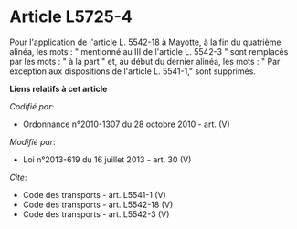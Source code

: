 # Article L5725-4

Pour l'application de l'article L. 5542-18 à Mayotte, à la fin du quatrième alinéa, les mots : " mentionné au III de
l'article L. 5542-3 " sont remplacés par les mots : " à la part " et, au début du dernier alinéa, les mots : " Par exception
aux dispositions de l'article L. 5541-1," sont supprimés.

**Liens relatifs à cet article**

_Codifié par_:

  - Ordonnance n°2010-1307 du 28 octobre 2010 - art. (V)

_Modifié par_:

  - Loi n°2013-619 du 16 juillet 2013 - art. 30 (V)

_Cite_:

  - Code des transports - art. L5541-1 (V)
  - Code des transports - art. L5542-18 (V)
  - Code des transports - art. L5542-3 (V)
